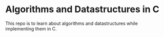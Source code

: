 # Algorithms and Datastructures in C

This repo is to learn about algorithms and datastructures while implementing them in C.
